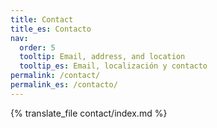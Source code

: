 ```yaml
---
title: Contact
title_es: Contacto
nav:
  order: 5
  tooltip: Email, address, and location
  tooltip_es: Email, localización y contacto
permalink: /contact/
permalink_es: /contacto/
---
```


{% translate_file contact/index.md %}

